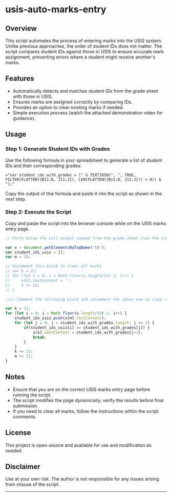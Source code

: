 # usis-auto-marks-entry

## Overview
This script automates the process of entering marks into the USIS system. Unlike previous approaches, the order of student IDs does not matter. The script compares student IDs against those in USIS to ensure accurate mark assignment, preventing errors where a student might receive another's marks.

## Features
- Automatically detects and matches student IDs from the grade sheet with those in USIS.
- Ensures marks are assigned correctly by comparing IDs.
- Provides an option to clear existing marks if needed.
- Simple execution process (watch the attached demonstration video for guidance).

## Usage

### Step 1: Generate Student IDs with Grades
Use the following formula in your spreadsheet to generate a list of student IDs and their corresponding grades:

```excel
="var student_ids_with_grades = [" & TEXTJOIN(", ", TRUE, FILTER(FLATTEN({B11:B, J11:J}), LEN(FLATTEN({B11:B, J11:J})) > 0)) & "];"
```

Copy the output of this formula and paste it into the script as shown in the next step.

### Step 2: Execute the Script
Copy and paste the script into the browser console while on the USIS marks entry page.

```js
// Paste below the cell output copied from the grade sheet (see the video)

var x = document.getElementsByTagName('td');
var student_ids_usis = [];
var m = 28;

// Uncomment this block to clear all marks
// var k = 31;
// for (let i = 0; i < Math.floor(x.length/13)-1; i++) {
//     x[k].textContent = '';
//     k += 13;
// }

//// Comment the following block and uncomment the above one to clear marks for all

var k = 31;
for (let i = 0; i < Math.floor(x.length/13)-1; i++) {
    student_ids_usis.push(x[m].textContent);
    for (let j = 0; j < student_ids_with_grades.length; j += 2) {
        if(student_ids_usis[i] == student_ids_with_grades[j]) {
            x[k].textContent = student_ids_with_grades[j+1];
            break;
        }
    }
    k += 13;
    m += 13;
}
```

## Notes
- Ensure that you are on the correct USIS marks entry page before running the script.
- The script modifies the page dynamically; verify the results before final submission.
- If you need to clear all marks, follow the instructions within the script comments.

## License
This project is open-source and available for use and modification as needed.

## Disclaimer
Use at your own risk. The author is not responsible for any issues arising from misuse of the script.

---
